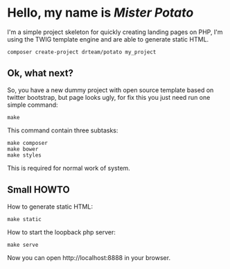 # Hello, my name is ***Mister Potato***

I'm a simple project skeleton for quickly creating landing pages on PHP,
I'm using the TWIG template engine and are able to generate static HTML.

    composer create-project drteam/potato my_project

## Ok, what next?

So, you have a new dummy project with open source template based on twitter bootstrap,
but page looks ugly, for fix this you just need run one simple command:

    make

This command contain three subtasks:

    make composer
    make bower
    make styles

This is required for normal work of system.

## Small HOWTO

How to generate static HTML:

    make static

How to start the loopback php server:

    make serve

Now you can open http://localhost:8888 in your browser.
